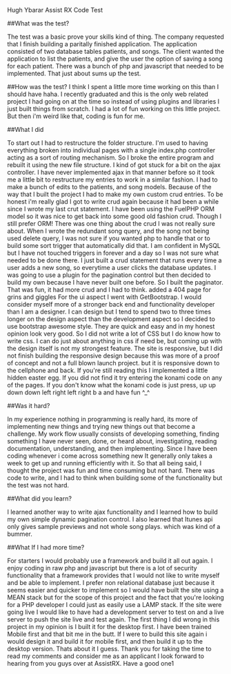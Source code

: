 Hugh Ybarar Assist RX Code Test

##What was the test?

The test was a basic prove your skills kind of thing. The company requested that I finish building a paritally finished application. The application consisted of two database tables patients, and songs. The client wanted the application to list the patients, and give the user the option of saving a song for each patient. There was a bunch of php and javascript that needed to be implemented. That just about sums up the test.

##How was the test?
I think I spent a little more time working on this than I should have haha. I recently graduated and this is the only web related project I had going on at the time so instead of using plugins and libraries I just built things from scratch. I had a lot of fun working on this little project. But then i'm weird like that, coding is fun for me.

##What I did

To start out I had to restructure the folder structure. I'm used to having everything broken into individual pages with a single index.php controller acting as a sort of routing mechanism. So I broke the entire program and rebuilt it using the new file structure.
I kind of got stuck for a bit on the ajax controller. I have never implemented ajax in that manner before so it took me a little bit to restructure my entries to work in a similar fashion.
I had to make a bunch of edits to the patients, and song models. Because of the way that I built the project I had to make my own custom crud entries. To be honest i'm really glad I got to write crud again because it had been a while since I wrote my last crut statement. I have been using the FuelPHP ORM model so it was nice to get back into some good old fashion crud. Though I still prefer ORM!
There was one thing about the crud I was not really sure about. When I wrote the redundant song query, and the song not being used delete query, I was not sure if you wanted php to handle that or to build some sort trigger that automatically did that. I am confident in MySQL but I have not touched triggers in forever and a day so I was not sure what needed to be done there. I just built a crud statement that runs every time a user adds a new song, so everytime a user clicks the database updates.
I was going to use a plugin for the pagination control but then decided to build my own because I have never built one before. So I built the paginator. That was fun, it had more crud and I had to think.
added a 404 page for grins and giggles
For the ui aspect I went with GetBootstrap. I would consider myself more of a stronger back end and functionality developer than I am a designer. I can design but I tend to spend two to three times longer on the design aspect than the development aspect so I decided to use bootstrap awesome style. They are quick and easy and in my honest opinion look very good. So I did not write a lot of CSS but I do know how to write css. I can do just about anything in css if need be, but coming up with the design itself is not my strongest feature.
The site is responsive, but I did not finish building the responsive design because this was more of a proof of concept and not a full blown launch project. but it is responsive down to the cellphone and back.
If you're still reading this I implemented a little hidden easter egg. If you did not find it try entering the konami code on any of the pages. If you don't know what the konami code is just press, up up down down left right left right b a and have fun ^_^

##Was it hard?

In my experience nothing in programming is really hard, its more of implementing new things and trying new things out that become a challenge. My work flow usually consists of developing something, finding something I have never seen, done, or heard about, investigating, reading documentation, understanding, and then implementing. Since I have been coding whenever i come across something new It generally only takes a week to get up and running efficiently with it.
So that all being said, I thought the project was fun and time consuming but not hard. There was code to write, and I had to think when building some of the functionality but the test was not hard.

##What did you learn?

I learned another way to write ajax functionality and I learned how to build my own simple dynamic pagination control. I also learned that Itunes api only gives sample previews and not whole song plays. which was kind of a bummer.

##What If I had more time?

For starters I would probably use a framework and build it all out again. I enjoy coding in raw php and javascript but there is a lot of security functionality that a framework provides that I would not like to write myself and be able to implement.
I prefer non relational database just because it seems easier and quicker to implement so I would have built the site using a MEAN stack but for the scope of this project and the fact that you're looking for a PHP developer I could just as easily use a LAMP stack.
If the site were going live I would like to have had a development server to test on and a live server to push the site live and test again.
The first thing I did wrong in this project in my opinion is I built it for the desktop first. I have been trained Mobile first and that bit me in the butt. If I were to build this site again i would design it and build it for mobile first, and then build it up to the desktop version.
Thats about it I guess. Thank you for taking the time to read my comments and consider me as an applicant I look forward to hearing from you guys over at AssistRX. Have a good one1

